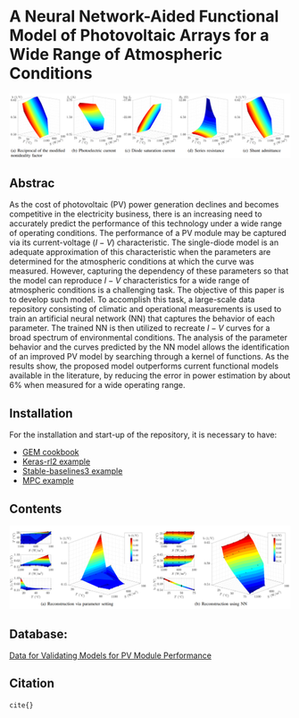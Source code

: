 # A Neural Network-Aided Functional Model of Photovoltaic Arrays for a Wide Range of Atmospheric Conditions

![Parameters dependency over a wide operating range for PV module](https://github.com/DIE-UTFSM-AA/A-Neural-Network-Aided-Functional-Model-of-PVArrays-for-a-Wide-Range-of-Atmospheric-Conditions/blob/main/FIgs/fig2.png)


## Abstrac
As the cost of photovoltaic (PV) power generation declines and becomes competitive in the electricity business, there is an increasing need to accurately predict the performance of this technology under a wide range of operating conditions. The performance of a PV module may be captured via its current-voltage ($\textit{I}-\textit{V}$) characteristic. The single-diode model is an adequate  approximation of this characteristic when the parameters are determined for the atmospheric conditions at which the curve was measured. However, capturing the dependency of these parameters so that the model can reproduce $\textit{I}-\textit{V}$ characteristics for a wide range of atmospheric conditions is a challenging task. The objective of this paper is to develop such model. To accomplish this task, a large-scale data repository consisting of climatic and operational measurements is used to train an artificial neural network (NN) that captures the behavior of each parameter. The trained NN is then utilized to recreate $\textit{I}-\textit{V}$ curves for a broad spectrum of environmental conditions. The analysis of the parameter behavior and the curves predicted by the NN model allows the identification of an improved PV model by searching through a kernel of functions. As the results show, the proposed model outperforms current functional models available in the literature, by reducing the error in power estimation by about 6\% when measured for a wide operating range.


## Installation
For the installation and start-up of the repository, it is necessary to have:

* [GEM cookbook](https://colab.research.google.com/github/upb-lea/gym-electric-motor/blob/master//examples/environment_features/GEM_cookbook.ipynb)
* [Keras-rl2 example](https://colab.research.google.com/github/upb-lea/gym-electric-motor/blob/master/examples/reinforcement_learning_controllers/keras_rl2_dqn_disc_pmsm_example.ipynb)
* [Stable-baselines3 example](https://colab.research.google.com/github/upb-lea/gym-electric-motor/blob/master/examples/reinforcement_learning_controllers/stable_baselines3_dqn_disc_pmsm_example.ipynb)
* [MPC  example](https://colab.research.google.com/github/upb-lea/gym-electric-motor/blob/master/examples/model_predictive_controllers/pmsm_mpc_dq_current_control.ipynb)


## Contents

![Reconstruction of the behavior of the reciprocal of the modified nonideality factor over a wide range of operating conditions for PV module](https://github.com/DIE-UTFSM-AA/A-Neural-Network-Aided-Functional-Model-of-PVArrays-for-a-Wide-Range-of-Atmospheric-Conditions/blob/main/FIgs/fig1.png)






## Database:
[Data for Validating Models for PV Module Performance](https://datahub.duramat.org/dataset/data-for-validating-models-for-pv-module-performance)






## Citation
    cite{}
    
